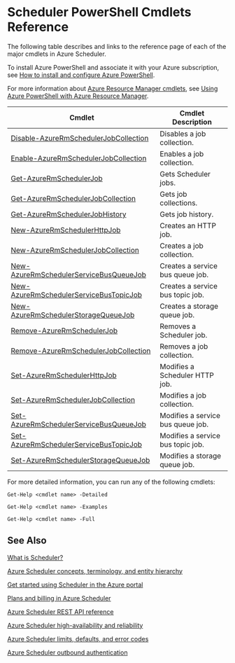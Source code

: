 <properties
 pageTitle="Scheduler PowerShell Cmdlets Reference"
 description="Scheduler PowerShell Cmdlets Reference"
 services="scheduler"
 documentationCenter=".NET"
 authors="derek1ee"
 manager="kevinlam1"
 editor=""/>
<tags
 ms.service="scheduler"
 ms.workload="infrastructure-services"
 ms.tgt_pltfrm="na"
 ms.devlang="dotnet"
 ms.topic="article"
 ms.date="08/18/2016"
 ms.author="deli"/>

# Scheduler PowerShell Cmdlets Reference

The following table describes and links to the reference page of each of the major cmdlets in Azure Scheduler.

To install Azure PowerShell and associate it with your Azure subscription, see [How to install and configure Azure PowerShell](../powershell-install-configure.md). 

For more information about [Azure Resource Manager cmdlets](https://msdn.microsoft.com/library/mt125356\(v=azure.200\).aspx), see [Using Azure PowerShell with Azure Resource Manager](../powershell-azure-resource-manager.md).

|Cmdlet|Cmdlet Description|
|---|---|
[Disable-AzureRmSchedulerJobCollection](https://msdn.microsoft.com/library/mt490133\(v=azure.200\).aspx) |Disables a job collection. 
[Enable-AzureRmSchedulerJobCollection](https://msdn.microsoft.com/library/mt490135\(v=azure.200\).aspx) |Enables a job collection.
[Get-AzureRmSchedulerJob](https://msdn.microsoft.com/library/mt490125\(v=azure.200\).aspx) |Gets Scheduler jobs.
[Get-AzureRmSchedulerJobCollection](https://msdn.microsoft.com/library/mt490132\(v=azure.200\).aspx) |Gets job collections.
[Get-AzureRmSchedulerJobHistory](https://msdn.microsoft.com/library/mt490126\(v=azure.200\).aspx) |Gets job history.
[New-AzureRmSchedulerHttpJob](https://msdn.microsoft.com/library/mt490136\(v=azure.200\).aspx) |Creates an HTTP job.
[New-AzureRmSchedulerJobCollection](https://msdn.microsoft.com/library/mt490141\(v=azure.200\).aspx) |Creates a job collection.
[New-AzureRmSchedulerServiceBusQueueJob](https://msdn.microsoft.com/library/mt490134\(v=azure.200\).aspx) |Creates a service bus queue job.
[New-AzureRmSchedulerServiceBusTopicJob](https://msdn.microsoft.com/library/mt490142\(v=azure.200\).aspx) |Creates a service bus topic job.
[New-AzureRmSchedulerStorageQueueJob](https://msdn.microsoft.com/library/mt490127\(v=azure.200\).aspx) |Creates a storage queue job. 
[Remove-AzureRmSchedulerJob](https://msdn.microsoft.com/library/mt490140\(v=azure.200\).aspx) |Removes a Scheduler job.  
[Remove-AzureRmSchedulerJobCollection](https://msdn.microsoft.com/library/mt490131\(v=azure.200\).aspx) |Removes a job collection. 
[Set-AzureRmSchedulerHttpJob](https://msdn.microsoft.com/library/mt490130\(v=azure.200\).aspx) |Modifies a Scheduler HTTP job.
[Set-AzureRmSchedulerJobCollection](https://msdn.microsoft.com/library/mt490129\(v=azure.200\).aspx) |Modifies a job collection. 
[Set-AzureRmSchedulerServiceBusQueueJob](https://msdn.microsoft.com/library/mt490143\(v=azure.200\).aspx) |Modifies a service bus queue job.  
[Set-AzureRmSchedulerServiceBusTopicJob](https://msdn.microsoft.com/library/mt490137\(v=azure.200\).aspx) |Modifies a service bus topic job. 
[Set-AzureRmSchedulerStorageQueueJob](https://msdn.microsoft.com/library/mt490128\(v=azure.200\).aspx) |Modifies a storage queue job.   

For more detailed information, you can run any of the following cmdlets: 

```
Get-Help <cmdlet name> -Detailed
```
```
Get-Help <cmdlet name> -Examples
```
```
Get-Help <cmdlet name> -Full
```

## See Also


 [What is Scheduler?](scheduler-intro.md)

 [Azure Scheduler concepts, terminology, and entity hierarchy](scheduler-concepts-terms.md)

 [Get started using Scheduler in the Azure portal](scheduler-get-started-portal.md)

 [Plans and billing in Azure Scheduler](scheduler-plans-billing.md)

 [Azure Scheduler REST API reference](https://msdn.microsoft.com/library/mt629143)

 [Azure Scheduler high-availability and reliability](scheduler-high-availability-reliability.md)

 [Azure Scheduler limits, defaults, and error codes](scheduler-limits-defaults-errors.md)

 [Azure Scheduler outbound authentication](scheduler-outbound-authentication.md)
